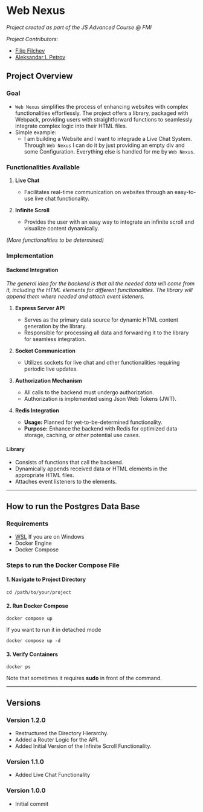 # Web Nexus
*Project created as part of the JS Advanced Course @ FMI*

*Project Contributors:*
- [Filip Filchev](https://github.com/RoronoaFilip)
- [Aleksandar I. Petrov](https://github.com/PetrovAlex1)

## Project Overview

### Goal
   - `Web Nexus` simplifies the process of enhancing websites with complex functionalities effortlessly. The project offers a library, packaged with Webpack, providing users with straightforward functions to seamlessly integrate complex logic into their HTML files.
   - Simple example:
     * I am building a Website and I want to integrade a Live Chat System. Through `Web Nexus` I can do it by just providing an empty div and some Configuration. Everything else is handled for me by `Web Nexus`.

### Functionalities Available

1. **Live Chat**
   - Facilitates real-time communication on websites through an easy-to-use live chat functionality.

2. **Infinite Scroll**
   - Provides the user with an easy way to integrate an infinite scroll and visualize content dynamically.

*(More functionalities to be determined)*

### Implementation

#### Backend Integration

*The general idea for the backend is that all the needed data will come from it, including the HTML elements for different functionalities. The library will append them where needed and attach event listeners.*

1. **Express Server API**
   - Serves as the primary data source for dynamic HTML content generation by the library.
   - Responsible for processing all data and forwarding it to the library for seamless integration.

2. **Socket Communication**
   - Utilizes sockets for live chat and other functionalities requiring periodic live updates.

3. **Authorization Mechanism**
   - All calls to the backend must undergo authorization.
   - Authorization is implemented using Json Web Tokens (JWT).

4. **Redis Integration**
   - **Usage:** Planned for yet-to-be-determined functionality.
   - **Purpose:** Enhance the backend with Redis for optimized data storage, caching, or other potential use cases.

#### Library
- Consists of functions that call the backend.
- Dynamically appends received data or HTML elements in the appropriate HTML files.
- Attaches event listeners to the elements.

---
## How to run the Postgres Data Base

### Requirements
- [WSL](https://ubuntu.com/tutorials/install-ubuntu-on-wsl2-on-windows-10#1-overview) If you are on Windows
- Docker Engine
- Docker Compose

### Steps to run the __Docker Compose File__

#### 1. Navigate to Project Directory
```
cd /path/to/your/project
```

#### 2. Run Docker Compose
```
docker compose up
```

If you want to run it in detached mode

```
docker compose up -d
```

#### 3. Verify Containers
```
docker ps
```

Note that sometimes it requires __sudo__ in front of the command.


---

## Versions

### Version 1.2.0
- Restructured the Directory Hierarchy.
- Added a Router Logic for the API.
- Added Initial Version of the Infinite Scroll Functionality.

### Version 1.1.0
- Added Live Chat Functionality

### Version 1.0.0
- Initial commit
